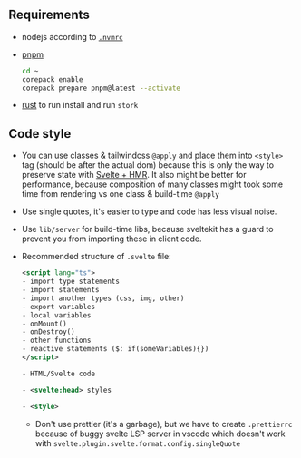 ## Requirements

* nodejs according to [`.nvmrc`](./.nvmrc)

* [pnpm](https://pnpm.io/installation#using-corepack)
  ```sh
  cd ~
  corepack enable
  corepack prepare pnpm@latest --activate
  ```
  
* [rust](https://rustup.rs) to run install and run `stork`

## Code style

* You can use classes & tailwindcss `@apply` and place them into `<style>` tag (should be after the actual dom) because this is only the way to preserve state with [Svelte + HMR](https://github.com/sveltejs/vite-plugin-svelte/blob/main/docs/faq.md#what-is-the-recommended-node-order-for-svelte-sfc-files). It also might be better for performance, because composition of many classes might took some time from rendering vs one class & build-time `@apply`

* Use single quotes, it's easier to type and code has less visual noise.

* Use `lib/server` for build-time libs, because sveltekit has a guard to prevent you from importing these in client code.

* Recommended structure of `.svelte` file:

  ```xml
  <script lang="ts">
  - import type statements
  - import statements
  - import another types (css, img, other)
  - export variables
  - local variables
  - onMount()
  - onDestroy()
  - other functions
  - reactive statements ($: if(someVariables){})
  </script>

  - HTML/Svelte code

  - <svelte:head> styles

  - <style>
  ```
  
  * Don't use prettier (it's a garbage), but we have to create `.prettierrc` because of buggy svelte LSP  server in vscode which doesn't work with `svelte.plugin.svelte.format.config.singleQuote`



